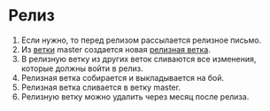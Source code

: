 # Релиз

1. Если нужно, то перед релизом рассылается релизное письмо.
2. Из [ветки](branches.md) master создается новая [релизная ветка](branch%20names.md).
3. В релизную ветку из других веток сливаются все изменения, которые должны войти в релиз.
4. Релизная ветка собирается и выкладывается на бой.
5. Релизная ветка сливается в ветку master.
6. Релизную ветку можно удалить через месяц после релиза.

